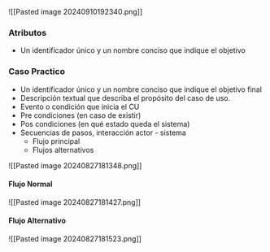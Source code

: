 ![[Pasted image 20240910192340.png]]
### Atributos
- Un identificador único y un nombre conciso que indique el objetivo


### Caso Practico
- Un identificador único y un nombre conciso que indique el objetivo final 
- Descripción textual que describa el propósito del caso de uso. 
- Evento o condición que inicia el CU 
- Pre condiciones (en caso de existir) 
- Pos condiciones (en qué estado queda el sistema)
- Secuencias de pasos, interacción actor - sistema 
	- Flujo principal 
	- Flujos alternativos

![[Pasted image 20240827181348.png]]
#### Flujo Normal
![[Pasted image 20240827181427.png]]

#### Flujo Alternativo
![[Pasted image 20240827181523.png]]

